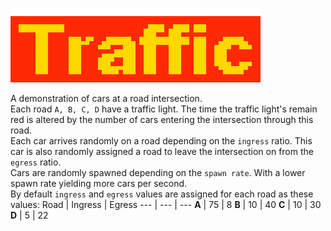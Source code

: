 ![Logo](https://github.com/sayersauce/Traffic/blob/master/res/title.png "Logo")
<br>
A demonstration of cars at a road intersection.
<br>
Each road `A, B, C, D` have a traffic light. The time the traffic light's remain red is altered by the number of cars entering the intersection through this road.
<br>
Each car arrives randomly on a road depending on the `ingress` ratio. This car is also randomly assigned a road to leave the intersection on from the `egress` ratio.
<br>
Cars are randomly spawned depending on the `spawn rate`. With a lower spawn rate yielding more cars per second.
<br>
By default `ingress` and `egress` values are assigned for each road as these values:
Road | Ingress | Egress
--- | --- | ---
**A** | 75 | 8
**B** | 10 | 40
**C** | 10 | 30
**D** | 5 | 22
